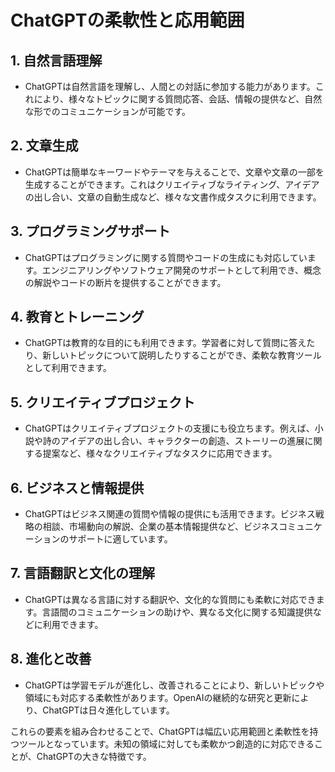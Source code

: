 # ChatGPTの柔軟性と応用範囲

## 1. 自然言語理解
   - ChatGPTは自然言語を理解し、人間との対話に参加する能力があります。これにより、様々なトピックに関する質問応答、会話、情報の提供など、自然な形でのコミュニケーションが可能です。

## 2. 文章生成
   - ChatGPTは簡単なキーワードやテーマを与えることで、文章や文章の一部を生成することができます。これはクリエイティブなライティング、アイデアの出し合い、文章の自動生成など、様々な文書作成タスクに利用できます。

## 3. プログラミングサポート
   - ChatGPTはプログラミングに関する質問やコードの生成にも対応しています。エンジニアリングやソフトウェア開発のサポートとして利用でき、概念の解説やコードの断片を提供することができます。

## 4. 教育とトレーニング
   - ChatGPTは教育的な目的にも利用できます。学習者に対して質問に答えたり、新しいトピックについて説明したりすることができ、柔軟な教育ツールとして利用できます。

## 5. クリエイティブプロジェクト
   - ChatGPTはクリエイティブプロジェクトの支援にも役立ちます。例えば、小説や詩のアイデアの出し合い、キャラクターの創造、ストーリーの進展に関する提案など、様々なクリエイティブなタスクに応用できます。

## 6. ビジネスと情報提供
   - ChatGPTはビジネス関連の質問や情報の提供にも活用できます。ビジネス戦略の相談、市場動向の解説、企業の基本情報提供など、ビジネスコミュニケーションのサポートに適しています。

## 7. 言語翻訳と文化の理解
   - ChatGPTは異なる言語に対する翻訳や、文化的な質問にも柔軟に対応できます。言語間のコミュニケーションの助けや、異なる文化に関する知識提供などに利用できます。

## 8. 進化と改善
   - ChatGPTは学習モデルが進化し、改善されることにより、新しいトピックや領域にも対応する柔軟性があります。OpenAIの継続的な研究と更新により、ChatGPTは日々進化しています。

これらの要素を組み合わせることで、ChatGPTは幅広い応用範囲と柔軟性を持つツールとなっています。未知の領域に対しても柔軟かつ創造的に対応できることが、ChatGPTの大きな特徴です。
